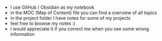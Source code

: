 -  I use GitHub / Obsidian as my notebook
-  in the MOC (Map of Content) file you can find a overview of all topics
-  in the project folder I have notes for some of my projects
-  feel free to browse my notes :)
-  I would appreciate it if you correct me when you see some wrong information
